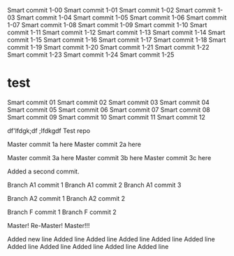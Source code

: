 Smart commit 1-00
Smart commit 1-01
Smart commit 1-02
Smart commit 1-03
Smart commit 1-04
Smart commit 1-05
Smart commit 1-06
Smart commit 1-07
Smart commit 1-08
Smart commit 1-09
Smart commit 1-10
Smart commit 1-11
Smart commit 1-12
Smart commit 1-13
Smart commit 1-14
Smart commit 1-15
Smart commit 1-16
Smart commit 1-17
Smart commit 1-18
Smart commit 1-19
Smart commit 1-20
Smart commit 1-21
Smart commit 1-22
Smart commit 1-23
Smart commit 1-24
Smart commit 1-25

# test

Smart commit 01
Smart commit 02
Smart commit 03
Smart commit 04
Smart commit 05
Smart commit 06
Smart commit 07
Smart commit 08
Smart commit 09
Smart commit 10
Smart commit 11
Smart commit 12


df'lfdgk;df
;lfdkgdf
Test repo

Master commit 1a here
Master commit 2a here

Master commit 3a here
Master commit 3b here
Master commit 3c here

Added a second commit.

Branch A1 commit 1
Branch A1 commit 2
Branch A1 commit 3

Branch A2 commit 1
Branch A2 commit 2

Branch F commit 1
Branch F commit 2

Master!
Re-Master!
Master!!!

Added new line
Added line 
Added line 
Added line 
Added line 
Added line 
Added line 
Added line 
Added line 
Added line 
Added line 
